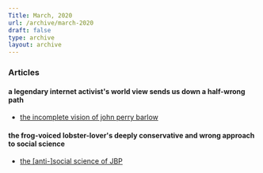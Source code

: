 ```yaml
---
Title: March, 2020
url: /archive/march-2020
draft: false
type: archive
layout: archive
---
```


### Articles
#### a legendary internet activist's world view sends us down a half-wrong path  

* [the incomplete vision of john perry barlow](https://slate.com/technology/2018/02/john-perry-barlow-gave-internet-activists-only-half-the-mission-they-need.amp?__twitter_impression=true)

#### the frog-voiced lobster-lover's deeply conservative and wrong approach to social science  

* [the [anti-]social science of JBP](https://drjordanbpeterson.ca/the-anti-social-science-of-jbp/)